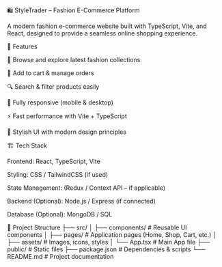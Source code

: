 🛍️ StyleTrader – Fashion E-Commerce Platform

A modern fashion e-commerce website built with TypeScript, Vite, and React, designed to provide a seamless online shopping experience.

🚀 Features

👗 Browse and explore latest fashion collections

🛒 Add to cart & manage orders

🔍 Search & filter products easily

📱 Fully responsive (mobile & desktop)

⚡ Fast performance with Vite + TypeScript

🎨 Stylish UI with modern design principles

🏗️ Tech Stack

Frontend: React, TypeScript, Vite

Styling: CSS / TailwindCSS (if used)

State Management: (Redux / Context API – if applicable)

Backend (Optional): Node.js / Express (if connected)

Database (Optional): MongoDB / SQL

📂 Project Structure
├── src/
│   ├── components/   # Reusable UI components
│   ├── pages/        # Application pages (Home, Shop, Cart, etc.)
│   ├── assets/       # Images, icons, styles
│   └── App.tsx       # Main App file
├── public/           # Static files
├── package.json      # Dependencies & scripts
└── README.md         # Project documentation

